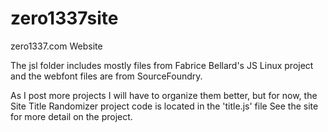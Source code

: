 # zero1337site
zero1337.com Website

The jsl folder includes mostly files from Fabrice Bellard's JS Linux project and the webfont files are from SourceFoundry. 

As I post more projects I will have to organize them better, but for now, the Site Title Randomizer project code is located in the 'title.js' file
See the site for more detail on the project.

